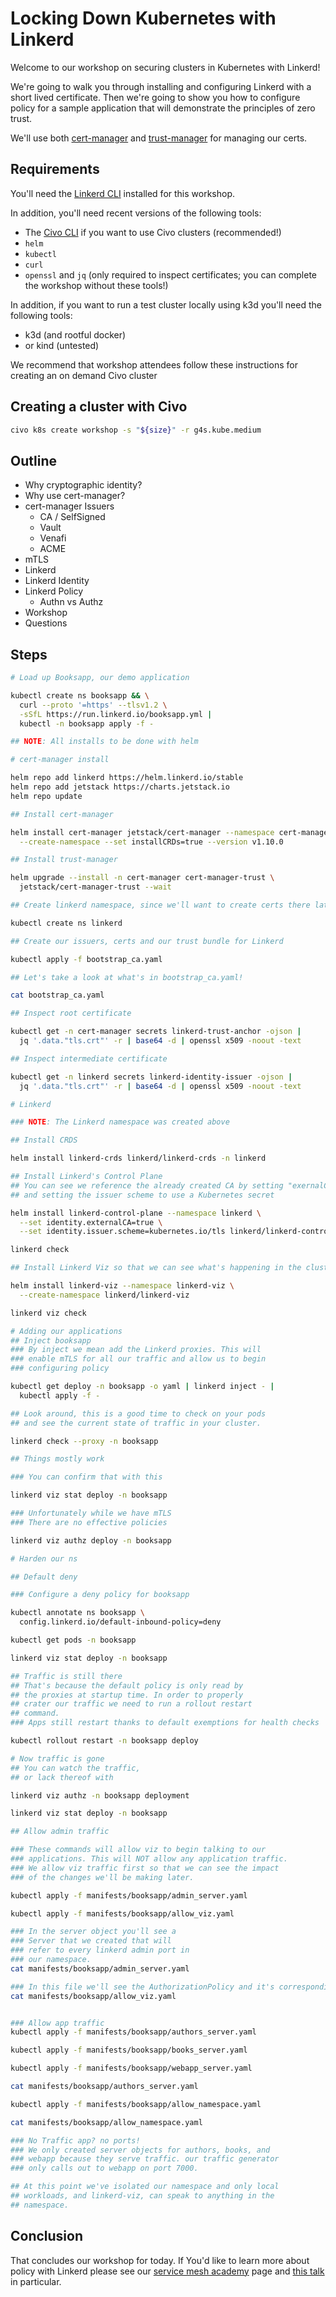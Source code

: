 # Locking Down Kubernetes with Linkerd

Welcome to our workshop on securing clusters in Kubernetes with Linkerd!

We're going to walk you through installing and configuring Linkerd with a short lived
certificate. Then we're going to show you how to configure policy for a sample application
that will demonstrate the principles of zero trust.

We'll use both [cert-manager](https://github.com/cert-manager/cert-manager) and [trust-manager](https://github.com/cert-manager/trust)
for managing our certs.

## Requirements

You'll need the [Linkerd CLI](https://linkerd.io/2.12/getting-started/) installed for this workshop.

In addition, you'll need recent versions of the following tools:

* The [Civo CLI](https://github.com/civo/cli#set-up) if you want to use Civo clusters (recommended!)
* `helm`
* `kubectl`
* `curl`
* `openssl` and `jq` (only required to inspect certificates; you can complete the workshop without these tools!)

In addition, if you want to run a test cluster locally using k3d you'll need the following tools:

* k3d (and rootful docker)
* or kind (untested)

We recommend that workshop attendees follow these instructions for creating an on demand Civo cluster

## Creating a cluster with Civo

```bash
civo k8s create workshop -s "${size}" -r g4s.kube.medium
```

## Outline

* Why cryptographic identity?
* Why use cert-manager?
* cert-manager Issuers
  * CA / SelfSigned
  * Vault
  * Venafi
  * ACME
* mTLS
* Linkerd
* Linkerd Identity
* Linkerd Policy
  * Authn vs Authz
* Workshop
* Questions

## Steps

```bash
# Load up Booksapp, our demo application

kubectl create ns booksapp && \
  curl --proto '=https' --tlsv1.2 \
  -sSfL https://run.linkerd.io/booksapp.yml |
  kubectl -n booksapp apply -f -

## NOTE: All installs to be done with helm

# cert-manager install

helm repo add linkerd https://helm.linkerd.io/stable
helm repo add jetstack https://charts.jetstack.io
helm repo update

## Install cert-manager

helm install cert-manager jetstack/cert-manager --namespace cert-manager \
  --create-namespace --set installCRDs=true --version v1.10.0

## Install trust-manager

helm upgrade --install -n cert-manager cert-manager-trust \
  jetstack/cert-manager-trust --wait

## Create linkerd namespace, since we'll want to create certs there later!

kubectl create ns linkerd

## Create our issuers, certs and our trust bundle for Linkerd

kubectl apply -f bootstrap_ca.yaml

## Let's take a look at what's in bootstrap_ca.yaml!

cat bootstrap_ca.yaml

## Inspect root certificate

kubectl get -n cert-manager secrets linkerd-trust-anchor -ojson |
  jq '.data."tls.crt"' -r | base64 -d | openssl x509 -noout -text

## Inspect intermediate certificate

kubectl get -n linkerd secrets linkerd-identity-issuer -ojson |
  jq '.data."tls.crt"' -r | base64 -d | openssl x509 -noout -text

# Linkerd

### NOTE: The Linkerd namespace was created above

## Install CRDS

helm install linkerd-crds linkerd/linkerd-crds -n linkerd

## Install Linkerd's Control Plane
## You can see we reference the already created CA by setting "exernalCA" to true
## and setting the issuer scheme to use a Kubernetes secret

helm install linkerd-control-plane --namespace linkerd \
  --set identity.externalCA=true \
  --set identity.issuer.scheme=kubernetes.io/tls linkerd/linkerd-control-plane

linkerd check

## Install Linkerd Viz so that we can see what's happening in the cluster

helm install linkerd-viz --namespace linkerd-viz \
  --create-namespace linkerd/linkerd-viz

linkerd viz check

# Adding our applications
## Inject booksapp
### By inject we mean add the Linkerd proxies. This will
### enable mTLS for all our traffic and allow us to begin
### configuring policy

kubectl get deploy -n booksapp -o yaml | linkerd inject - |
  kubectl apply -f -

## Look around, this is a good time to check on your pods
## and see the current state of traffic in your cluster.

linkerd check --proxy -n booksapp 

## Things mostly work

### You can confirm that with this

linkerd viz stat deploy -n booksapp

### Unfortunately while we have mTLS
### There are no effective policies

linkerd viz authz deploy -n booksapp

# Harden our ns

## Default deny

### Configure a deny policy for booksapp

kubectl annotate ns booksapp \
  config.linkerd.io/default-inbound-policy=deny

kubectl get pods -n booksapp

linkerd viz stat deploy -n booksapp

## Traffic is still there
## That's because the default policy is only read by 
## the proxies at startup time. In order to properly 
## crater our traffic we need to run a rollout restart 
## command.
### Apps still restart thanks to default exemptions for health checks

kubectl rollout restart -n booksapp deploy

# Now traffic is gone
## You can watch the traffic, 
## or lack thereof with

linkerd viz authz -n booksapp deployment

linkerd viz stat deploy -n booksapp

## Allow admin traffic

### These commands will allow viz to begin talking to our
### applications. This will NOT allow any application traffic.
### We allow viz traffic first so that we can see the impact 
### of the changes we'll be making later.

kubectl apply -f manifests/booksapp/admin_server.yaml

kubectl apply -f manifests/booksapp/allow_viz.yaml

### In the server object you'll see a
### Server that we created that will
### refer to every linkerd admin port in 
### our namespace.
cat manifests/booksapp/admin_server.yaml

### In this file we'll see the AuthorizationPolicy and it's corresponding binding that explicitly authorizes 
cat manifests/booksapp/allow_viz.yaml


### Allow app traffic
kubectl apply -f manifests/booksapp/authors_server.yaml

kubectl apply -f manifests/booksapp/books_server.yaml

kubectl apply -f manifests/booksapp/webapp_server.yaml

cat manifests/booksapp/authors_server.yaml

kubectl apply -f manifests/booksapp/allow_namespace.yaml

cat manifests/booksapp/allow_namespace.yaml 

### No Traffic app? no ports!
### We only created server objects for authors, books, and
### webapp because they serve traffic. our traffic generator
### only calls out to webapp on port 7000.

## At this point we've isolated our namespace and only local 
## workloads, and linkerd-viz, can speak to anything in the 
## namespace.
```

## Conclusion

That concludes our workshop for today. If You'd like to learn more about policy with Linkerd please see our [service mesh academy](https://buoyant.io/service-mesh-academy) page and [this talk](https://buoyant.io/service-mesh-academy/a-deep-dive-into-route-based-policy) in particular.
